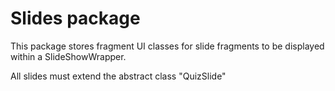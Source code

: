 # Slides package
This package stores fragment UI classes for slide fragments to be displayed within a SlideShowWrapper.

All slides must extend the abstract class "QuizSlide"